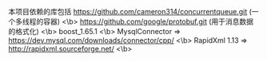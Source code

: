 本项目依赖的库包括
	https://github.com/cameron314/concurrentqueue.git (一个多线程的容器) <\b>
	https://github.com/google/protobuf.git (用于消息数据的格式化) <\b>
	boost_1.65.1 <\b>
	MysqlConnector => https://dev.mysql.com/downloads/connector/cpp/ <\b>
	RapidXml 1.13 => http://rapidxml.sourceforge.net/ <\b>